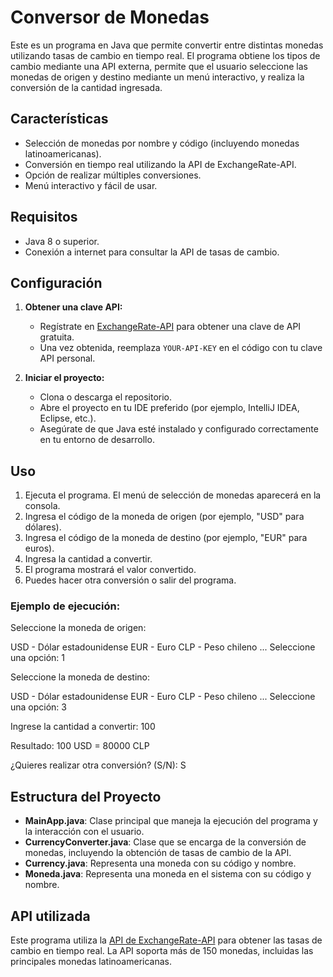 # Conversor de Monedas

Este es un programa en Java que permite convertir entre distintas monedas utilizando tasas de cambio en tiempo real. El programa obtiene los tipos de cambio mediante una API externa, permite que el usuario seleccione las monedas de origen y destino mediante un menú interactivo, y realiza la conversión de la cantidad ingresada.

## Características

- Selección de monedas por nombre y código (incluyendo monedas latinoamericanas).
- Conversión en tiempo real utilizando la API de ExchangeRate-API.
- Opción de realizar múltiples conversiones.
- Menú interactivo y fácil de usar.

## Requisitos

- Java 8 o superior.
- Conexión a internet para consultar la API de tasas de cambio.

## Configuración

1. **Obtener una clave API:**
   - Regístrate en [ExchangeRate-API](https://www.exchangerate-api.com/) para obtener una clave de API gratuita.
   - Una vez obtenida, reemplaza `YOUR-API-KEY` en el código con tu clave API personal.

2. **Iniciar el proyecto:**
   - Clona o descarga el repositorio.
   - Abre el proyecto en tu IDE preferido (por ejemplo, IntelliJ IDEA, Eclipse, etc.).
   - Asegúrate de que Java esté instalado y configurado correctamente en tu entorno de desarrollo.

## Uso

1. Ejecuta el programa. El menú de selección de monedas aparecerá en la consola.
2. Ingresa el código de la moneda de origen (por ejemplo, "USD" para dólares).
3. Ingresa el código de la moneda de destino (por ejemplo, "EUR" para euros).
4. Ingresa la cantidad a convertir.
5. El programa mostrará el valor convertido.
6. Puedes hacer otra conversión o salir del programa.

### Ejemplo de ejecución:

Seleccione la moneda de origen:

USD - Dólar estadounidense
EUR - Euro
CLP - Peso chileno ...
Seleccione una opción: 1

Seleccione la moneda de destino:

USD - Dólar estadounidense
EUR - Euro
CLP - Peso chileno ...
Seleccione una opción: 3

Ingrese la cantidad a convertir: 100

Resultado: 100 USD = 80000 CLP

¿Quieres realizar otra conversión? (S/N): S


## Estructura del Proyecto

- **MainApp.java**: Clase principal que maneja la ejecución del programa y la interacción con el usuario.
- **CurrencyConverter.java**: Clase que se encarga de la conversión de monedas, incluyendo la obtención de tasas de cambio de la API.
- **Currency.java**: Representa una moneda con su código y nombre.
- **Moneda.java**: Representa una moneda en el sistema con su código y nombre.

## API utilizada

Este programa utiliza la [API de ExchangeRate-API](https://www.exchangerate-api.com/) para obtener las tasas de cambio en tiempo real. La API soporta más de 150 monedas, incluidas las principales monedas latinoamericanas.

